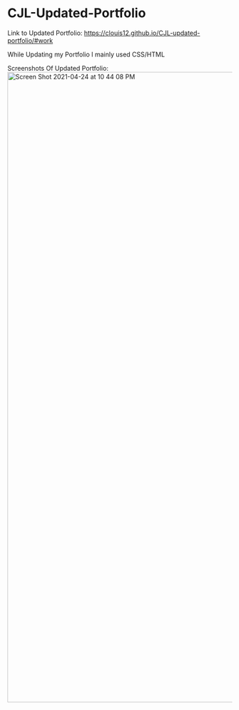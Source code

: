 # CJL-Updated-Portfolio

Link to Updated Portfolio: https://clouis12.github.io/CJL-updated-portfolio/#work

While Updating my Portfolio I mainly used CSS/HTML

Screenshots Of Updated Portfolio: <img width="1412" alt="Screen Shot 2021-04-24 at 10 44 08 PM" src="https://user-images.githubusercontent.com/77083360/115980176-1c8e8100-a550-11eb-93bf-d47a642938d0.png">
